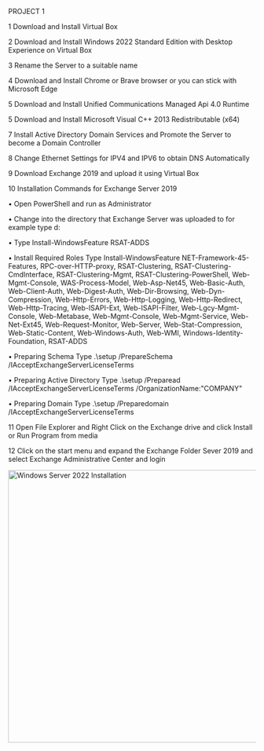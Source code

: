 PROJECT 1

1	Download and Install Virtual Box

2	Download and Install Windows 2022 Standard Edition with Desktop Experience on Virtual Box

3	Rename the Server to a suitable name

4	Download and Install Chrome or Brave browser or you can stick with Microsoft Edge

5	Download and Install Unified Communications Managed Api 4.0 Runtime

5	Download and Install Microsoft Visual C++ 2013 Redistributable (x64)

7	Install Active Directory Domain Services and Promote the Server to become a Domain Controller

8	Change Ethernet Settings for IPV4 and IPV6 to obtain DNS Automatically

9	Download Exchange 2019 and upload it using Virtual Box



10	Installation Commands for Exchange Server 2019

   • Open PowerShell and run as Administrator
   
   • Change into the directory that Exchange Server was uploaded to for example type d: 
   
   • Type Install-WindowsFeature RSAT-ADDS
   
   • Install Required Roles Type Install-WindowsFeature NET-Framework-45-Features, RPC-over-HTTP-proxy, RSAT-Clustering, RSAT-Clustering-CmdInterface, RSAT-Clustering-Mgmt, RSAT-Clustering-PowerShell, Web-Mgmt-Console, WAS-Process-Model, Web-Asp-Net45, Web-Basic-Auth, Web-Client-Auth, Web-Digest-Auth, Web-Dir-Browsing, Web-Dyn-Compression, Web-Http-Errors, Web-Http-Logging, Web-Http-Redirect, Web-Http-Tracing, Web-ISAPI-Ext, Web-ISAPI-Filter, Web-Lgcy-Mgmt-Console, Web-Metabase, Web-Mgmt-Console, Web-Mgmt-Service, Web-Net-Ext45, Web-Request-Monitor, Web-Server, Web-Stat-Compression, Web-Static-Content, Web-Windows-Auth, Web-WMI, Windows-Identity-Foundation, RSAT-ADDS

   
   • Preparing Schema Type .\setup /PrepareSchema /IAcceptExchangeServerLicenseTerms
   
   • Preparing Active Directory Type .\setup /Preparead /IAcceptExchangeServerLicenseTerms /OrganizationName:"COMPANY"
   
   • Preparing Domain Type .\setup /Preparedomain /IAcceptExchangeServerLicenseTerms



11	Open File Explorer and Right Click on the Exchange drive and click Install or Run Program from media

12	Click on the start menu and expand the Exchange Folder Sever 2019 and select Exchange Administrative Center and login


<img width="555" alt="Windows Server 2022 Installation" src="https://user-images.githubusercontent.com/103763124/185809379-a26cfde3-0f2a-4b1e-80a4-356b90f220b2.png">

